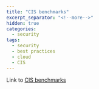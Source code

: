 ```yaml
---
title: "CIS benchmarks"
excerpt_separator: "<!--more-->"
hidden: true
categories:
  - security
tags:
  - security
  - best practices
  - cloud
  - CIS
---
```


Link to [CIS benchmarks](https://www.cisecurity.org/cis-benchmarks/)

